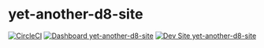 # yet-another-d8-site

[![CircleCI](https://circleci.com/gh/greg-1-anderson/yet-another-d8-site.svg?style=shield)](https://circleci.com/gh/greg-1-anderson/yet-another-d8-site)
[![Dashboard yet-another-d8-site](https://img.shields.io/badge/dashboard-yet_another_d8_site-yellow.svg)](https://dashboard.pantheon.io/sites/d66421c0-bd52-4cac-8e01-1003aca0d658#dev/code)
[![Dev Site yet-another-d8-site](https://img.shields.io/badge/site-yet_another_d8_site-blue.svg)](http://dev-yet-another-d8-site.pantheonsite.io/)